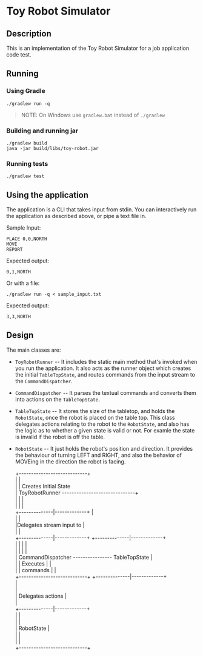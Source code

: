 Toy Robot Simulator
===================

Description
-----------
This is an implementation of the Toy Robot Simulator for a job application code test.

Running
-----

### Using Gradle
    ./gradlew run -q


> NOTE: On Windows use ```gradlew.bat``` instead of ```./gradlew```

### Building and running jar
    ./gradlew build
    java -jar build/libs/toy-robot.jar
    
### Running tests
    ./gradlew test

Using the application
---------------------
The application is a CLI that takes input from stdin. You can interactively run the 
application as described above, or pipe a text file in.
 
Sample Input:

    PLACE 0,0,NORTH
    MOVE
    REPORT

Expected output:

    0,1,NORTH

Or with a file:

    ./gradlew run -q < sample_input.txt

Expected output:

    3,3,NORTH
    
Design
------
The main classes are:

- ```ToyRobotRunner```
-- It includes the static main method that's invoked when you run the application. It also
acts as the runner object which creates the initial ```TableTopState```, and routes commands from
the input stream to the ```CommandDispatcher```.

- ```CommandDispatcher```
-- It parses the textual commands and converts them into actions on the ```TableTopState```.

- ```TableTopState```
-- It stores the size of the tabletop, and holds the ```RobotState```, once the robot is placed on
the table top. This class delegates actions relating to the robot to the ```RobotState```, and also
has the logic as to whether a given state is valid or not. For examle the state is invalid if
the robot is off the table.

- ```RobotState```
-- It just holds the robot's position and direction. It provides the behaviour of turning LEFT
and RIGHT, and also the behavior of MOVEing in the direction the robot is facing.


                                                                              
                                                                              
    +----------------------------+                                                
    |                            |                                                
    |                            |          Creates Initial State                 
    |        ToyRobotRunner      ------------------------------+                  
    |                            |                             |                  
    |                            |                             |                  
    +--------------|-------------+                             |                  
                   |                                           |                  
                   |Delegates stream input to                  |                  
                   |                                           |                  
    +--------------|-------------+              +--------------|-------------+    
    |                            |              |                            |    
    |                            |              |                            |    
    |      CommandDispatcher     ----------------       TableTopState        |    
    |                            |   Executes   |                            |    
    |                            |   commands   |                            |    
    +----------------------------+              +--------------|-------------+    
                                                               |                  
                                                               |                  
                                                               | Delegates actions
                                                               |                  
                                                               |                  
                                                +--------------|-------------+    
                                                |                            |    
                                                |                            |    
                                                |        RobotState          |    
                                                |                            |    
                                                |                            |    
                                                +----------------------------+    

